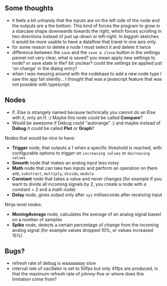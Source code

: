 ## Some thoughts

- it feels a bit unhandy that the inputs are on the left side of the node and the outputs are a the bottom. This kind of forces the program to grow in a starcase shape downwards towards the right, which forces scrolling in two directions instead of just up-down or left-right. In biggish sketches it would be more usable to have a dataflow that travel in one axis only.
- for some reason to delete a node I must select it and delete it twice
- difference between the `save` and the `save & close` button in the settings pannel not very clear, what is saved? you mean apply new settings to node? or save state in file? bit unclear? could the settings be applied just 'on change' in the dialog entry?
- when I was messing around with the codebase to add a new node type I saw the app fail silently... I thought that was a javascript feature that was not possible with typescript.

## Nodes
- If..Else is strangely named because technically you cannot do an Else with it, only an If. :) Maybe this node could be called **Compare**?
- Would be awesome if Debug could "autorange"  :) and maybe instead of **Debug** it could be called **Plot** or **Graph**?

Nodes that would be nice to have:
  - **Trigger** node, that outputs a 1 when a specific threshold is reached, with configurable options to *trigger on* `increasing values` or `decreasing values`
  - **Smooth** node that makes an analog input less noisy
  - **Math** node that can take two inputs and perform an operation on them `add`, `substract`, `multiply`, `divide`, `modulo`
  - **Constant** node that takes a value and never changes (for example if you want to divide all incoming signals by 2, you create a node with a constant = 2 and a math node)
  - **Delay** node, gives output only after `xyz` milliseconds after receiving input

Ninja-level nodes:

  - **MovingAverage** node, calculates the average of an analog signal based on a number of samples
  - **Spike** node, detects a certain percentage of change from the incoming analog signal (for example values dropped 10%, or values increased 15%)

## Bugs?
- refresh rate of debug is waaaaaaay slow
- interval rate of oscillator is set to 50fps but only 41fps are produced, is that the maximum refresh rate of johnny-five or where does this limitation come from?
